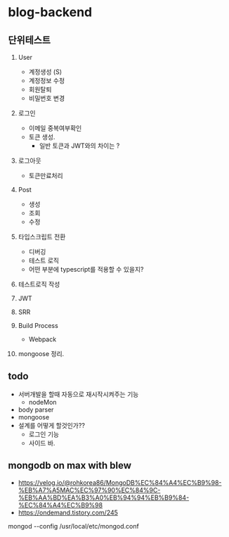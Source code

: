 # blog-backend


## 단위테스트
1. User
    - 계정생성 (S)
    - 계정정보 수정
    - 회원탈퇴
    - 비밀번호 변경

2. 로그인
    - 이메일 중복여부확인
    - 토큰 생성.
        - 일반 토큰과 JWT와의 차이는 ?
3. 로그아웃
    - 토큰만료처리

4. Post
    - 생성
    - 조회
    - 수정



1. 타입스크립트 전환
    - 디버깅
    - 테스트 로직
    - 어떤 부분에 typescript를 적용할 수 있을지?
2. 테스트로직 작성
3. JWT
4. SRR
5. Build Process 
    - Webpack
6. mongoose 정리.


## todo
- 서버개발을 할때 자동으로 재시작시켜주는 기능
    - nodeMon
- body parser
- mongoose
- 설계를 어떻게 할것인가??
    - 로그인 기능
    - 사이드 바.

## mongodb on max with blew
- https://velog.io/@rohkorea86/MongoDB%EC%84%A4%EC%B9%98-%EB%A7%A5MAC%EC%97%90%EC%84%9C-%EB%AA%BD%EA%B3%A0%EB%94%94%EB%B9%84-%EC%84%A4%EC%B9%98
- https://ondemand.tistory.com/245





mongod --config /usr/local/etc/mongod.conf